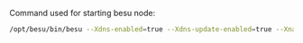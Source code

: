 Command used for starting besu node: 
```sh
/opt/besu/bin/besu --Xdns-enabled=true --Xdns-update-enabled=true --Xnat-kube-service-name=node0 --config-file=/etc/config/node/config.toml --min-gas-price=0
```
